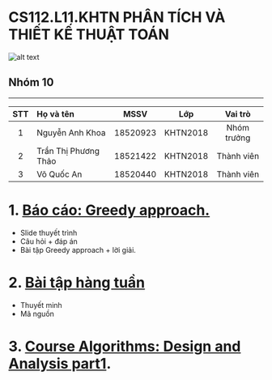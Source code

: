 # CS112.L11.KHTN PHÂN TÍCH VÀ THIẾT KẾ THUẬT TOÁN
![alt text]([img]https://i.imgur.com/VgKaYXl.png[/img])
## Nhóm 10
---
|STT| Họ và tên         |MSSV       |Lớp       |Vai trò      |
|:-:|:------------------|:---------:|:--------:|:-----------:|
| 1	|Nguyễn Anh Khoa	| 18520923	|KHTN2018  | Nhóm trưởng |
| 2	|Trần Thị Phương Thảo	| 18521422	|KHTN2018  | Thành viên  |
| 3	|Võ Quốc An	| 18520440	|KHTN2018  | Thành viên  |

# 1. [Báo cáo: Greedy approach.]() 
  - Slide thuyết trình
  - Câu hỏi + đáp án
  - Bài tập Greedy approach + lời giải.
# 2. [Bài tập hàng tuần](https://github.com/anhkhoa039/CS112.L11.KHTN/blob/master/B%C3%A0i%20t%E1%BA%ADp%20h%C3%A0ng%20tu%E1%BA%A7n.md)
  - Thuyết minh
  - Mã nguồn
# 3. [Course Algorithms: Design and Analysis part1](https://github.com/anhkhoa039/CS112.L11.KHTN/tree/master/courses/Algorithms:%20Design%20and%20Analysis%2C%20Part%201).
